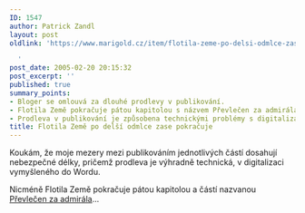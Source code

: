 ```yaml
---
ID: 1547
author: Patrick Zandl
layout: post
oldlink: 'https://www.marigold.cz/item/flotila-zeme-po-delsi-odmlce-zase-pokracuje

  '
post_date: 2005-02-20 20:15:32
post_excerpt: ''
published: true
summary_points:
- Bloger se omlouvá za dlouhé prodlevy v publikování.
- Flotila Země pokračuje pátou kapitolou s názvem Převlečen za admirála.
- Prodleva v publikování je způsobena technickými problémy s digitalizací.
title: Flotila Země po delší odmlce zase pokračuje
---
```


<p>Koukám, že moje mezery mezi publikováním jednotlivých částí dosahují nebezpečné délky, pričemž prodleva je výhradně technická, v digitalizaci vymyšleného do Wordu. </p>

<p>Nicméně Flotila Země pokračuje pátou kapitolou a částí nazvanou <a href="http://flotila.bloguje.cz/116573_item.php">Převlečen za admirála</a>...
</p>